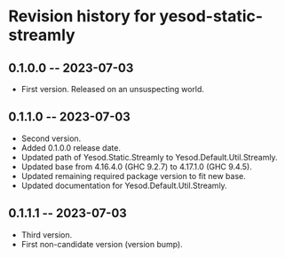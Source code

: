 # Revision history for yesod-static-streamly

## 0.1.0.0 -- 2023-07-03

* First version. Released on an unsuspecting world.

## 0.1.1.0 -- 2023-07-03

* Second version.
* Added 0.1.0.0 release date.
* Updated path of Yesod.Static.Streamly to Yesod.Default.Util.Streamly.
* Updated base from 4.16.4.0 (GHC 9.2.7) to 4.17.1.0 (GHC 9.4.5).
* Updated remaining required package version to fit new base.
* Updated documentation for Yesod.Default.Util.Streamly.

## 0.1.1.1 -- 2023-07-03

* Third version.
* First non-candidate version (version bump).
